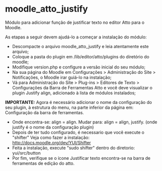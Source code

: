 # moodle_atto_justify

Módulo para adicionar função de justificar texto no editor Atto para o Moodle.

As etapas a seguir devem ajudá-lo a começar a instalação do módulo:
 
 * Descompacte o arquivo moodle_atto_justify e leia atentamente este arquivo;
 * Coloque a pasta do plugin em /lib/editor/atto/plugins do diretório do moodle;
 * Modifique version.php e configure a versão inicial do seu módulo;
 * Na sua página do Moodle em  Configurações > Administração do Site > Notificações, o Moodle irar guiá-lo na instalação;
 * Vá para Administração do Site > Plug-ins > Editores de Texto > Configurações da Barra de Ferramentas Atto e você deve visualizar o plugin Justify align, adicionado à lista de módulos instalados;

**IMPORTANTE:**
Agora é necessário adicionar o nome da configuração do seu plugin, à estrutura do menu, na parte inferior da página em: Configuração da barra de ferramentas.
* Onde encontra-se: align = align.
  Mudar para: align = align, justify. (onde justify é o nome da configuração plugin)
* Depois de ter tudo configurado, é necessario que você execute o "shifter" 
  Veja como fazer a instalação: http://docs.moodle.org/dev/YUI/Shifter
* Feita a instalação, execute "sudo shifter" dentro do diretorio: yui/src/button
* Por fim, verifique se o ícone Justificar texto encontra-se na barra de ferramentas de edição do atto.
  
